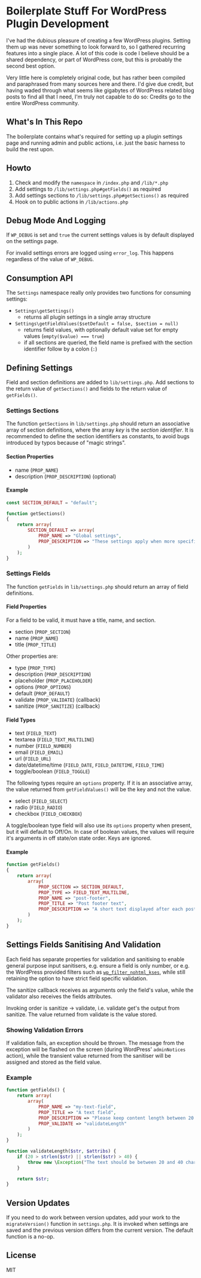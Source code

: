 # Boilerplate Stuff For WordPress Plugin Development

I've had the dubious pleasure of creating a few WordPress plugins. Setting them up was never something to look forward to, so I gathered recurring features into a single place. A lot of this code is code I believe should be a shared dependency, or part of WordPress core, but this is probably the second best option.

Very little here is completely original code, but has rather been compiled and paraphrased from many sources here and there. I'd give due credit, but having waded through what seems like gigabytes of WordPress related blog posts to find all that I need, I'm truly not capable to do so: Credits go to the entire WordPress community.

## What's In This Repo

The boilerplate contains what's required for setting up a plugin settings page and running admin and public actions, i.e. just the basic harness to build the rest upon.

## Howto

1. Check and modify the `namespace` in `/index.php` and `/lib/*.php`
2. Add settings to `/lib/settings.php#getFields()` as required
3. Add settings sections to `/lib/settings.php#getSections()` as required
4. Hook on to public actions in `/lib/actions.php`

## Debug Mode And Logging

If `WP_DEBUG` is set and `true` the current settings values is by default displayed on the settings page.

For invalid settings errors are logged using `error_log`. This happens regardless of the value of `WP_DEBUG`.

## Consumption API

The `Settings` namespace really only provides two functions for consuming settings:

- `Settings\getSettings()`
    - returns all plugin settings in a single array structure
- `Settings\getFieldValues($setDefault = false, $section = null)`
    - returns field values, with optionally default value set for empty values (`empty($value) === true`)
    - if all sections are queried, the field name is prefixed with the section identifier follow by a colon (`:`)

## Defining Settings

Field and section definitions are added to `lib/settings.php`. Add sections to the return value of `getSections()` and fields to the return value of `getFields()`.

### Settings Sections

The function `getSections` in `lib/settings.php` should return an associative array of section definitions, where the array _key_ is the _section identifier_. It is recommended to define the section identifiers as constants, to avoid bugs introduced by typos because of "magic strings".

#### Section Properties

- name (`PROP_NAME`)
- description (`PROP_DESCRIPTION`) (optional)

#### Example

```php
const SECTION_DEFAULT = "default";

function getSections()
{
    return array(
        SECTION_DEFAULT => array(
            PROP_NAME => "Global settings",
            PROP_DESCRIPTION => "These settings apply when more specific settings don't exist"
        )
    );
}
```

### Settings Fields

The function `getFields` in `lib/settings.php` should return an array of field definitions.

#### Field Properties

For a field to be valid, it must have a title, name, and section.

- section (`PROP_SECTION`)
- name (`PROP_NAME`)
- title (`PROP_TITLE`)

Other properties are:

- type (`PROP_TYPE`)
- description (`PROP_DESCRIPTION`)
- placeholder (`PROP_PLACEHOLDER`)
- options (`PROP_OPTIONS`)
- default (`PROP_DEFAULT`)
- validate (`PROP_VALIDATE`) (callback)
- sanitize (`PROP_SANITIZE`) (callback)

#### Field Types

- text (`FIELD_TEXT`)
- textarea (`FIELD_TEXT_MULTILINE`)
- number (`FIELD_NUMBER`)
- email (`FIELD_EMAIL`)
- url (`FIELD_URL`)
- date/datetime/time (`FIELD_DATE`, `FIELD_DATETIME`, `FIELD_TIME`)
- toggle/boolean (`FIELD_TOGGLE`)

The following types require an `options` property. If it is an associative array, the value returned from `getFieldValues()` will be the key and not the value.

- select (`FIELD_SELECT`)
- radio (`FIELD_RADIO`)
- checkbox (`FIELD_CHECKBOX`)

A toggle/boolean type field will also use its `options` property when present, but it will default to Off/On. In case of boolean values, the values will require it's arguments in off state/on state order. Keys are ignored.

#### Example

```php
function getFields()
{
    return array(
        array(
            PROP_SECTION => SECTION_DEFAULT,
            PROP_TYPE => FIELD_TEXT_MULTILINE,
            PROP_NAME => "post-footer",
            PROP_TITLE => "Post footer text",
            PROP_DESCRIPTION => "A short text displayed after each post"
        )
    );
}
```

## Settings Fields Sanitising And Validation

Each field has separate properties for validation and sanitising to enable general purpose input sanitisers, e.g. ensure a field is only number, or e.g. the WordPress provided filters such as [`wp_filter_nohtml_kses`](https://codex.wordpress.org/Function_Reference/wp_filter_nohtml_kses), while still retaining the option to have strict field specific validation.

The sanitize callback receives as arguments only the field's value, while the validator also receives the fields attributes.

Invoking order is sanitize -> validate, i.e. validate get's the output from sanitize. The value returned from validate is the value stored.

### Showing Validation Errors

If validation fails, an exception should be thrown. The message from the exception will be flashed on the screen (during WordPress' `adminNotices` action), while the transient value returned from the sanitiser will be assigned and stored as the field value.

### Example

```php
function getFields() {
    return array(
        array(
            PROP_NAME => "my-text-field",
            PROP_TITLE => "A text field",
            PROP_DESCRIPTION => "Please keep content length between 20 and 40 characters.",
            PROP_VALIDATE => "validateLength"
        )
    );
}

function validateLength($str, $attribs) {
    if (20 > strlen($str) || strlen($str) > 40) {
        throw new \Exception("The text should be between 20 and 40 characters in length.");
    }

    return $str;
}
```

## Version Updates

If you need to do work between version updates, add your work to the `migrateVersion()` function in `settings.php`. It is invoked when settings are saved and the previous version differs from the current version. The default function is a no-op.

## License

MIT
